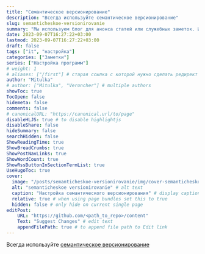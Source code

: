 ```yaml
---
title: "Семантическое версионирование"
description: "Всегда используйте семантическое версионирование"
slug: semanticheskoe-versionirovanie
summary: "Мы используем блог для анонса статей или служебных заметок. Информация в них может быть не актуальной или даже не верной! Актуальную информацию смотрите в соответствующих разделах."
date: 2023-09-07T16:27:22+03:00
lastmod: 2023-09-07T16:27:22+03:00
draft: false
tags: ["it", "настройка"]
categories: ["Заметки"]
series: ["Настройка программ"]
# weight: 1
# aliases: ["/first"] # старая ссылка с которой нужно сделать редирект
author: "Mitulka"
# author: ["Mitulka", "Veroncher"] # multiple authors
showToc: true
TocOpen: false
hidemeta: false
comments: false
# canonicalURL: "https://canonical.url/to/page"
disableHLJS: true # to disable highlightjs
disableShare: false
hideSummary: false
searchHidden: false
ShowReadingTime: true
ShowBreadCrumbs: true
ShowPostNavLinks: true
ShowWordCount: true
ShowRssButtonInSectionTermList: true
UseHugoToc: true
cover:
  image: "/posts/semanticheskoe-versionirovanie/img/cover-semanticheskoe-versionirovanie.jpg" # путь к обложке поста
  alt: "semanticheskoe versionirovanie" # alt text
  caption: "Настройка семантического версионирования" # display caption under cover
  relative: true # when using page bundles set this to true
  hidden: false # only hide on current single page
editPost:
    URL: "https://github.com/<path_to_repo>/content"
    Text: "Suggest Changes" # edit text
    appendFilePath: true # to append file path to Edit link
---
```


Всегда используйте [семантическое версионирование](https://semver.org/lang/ru/)
